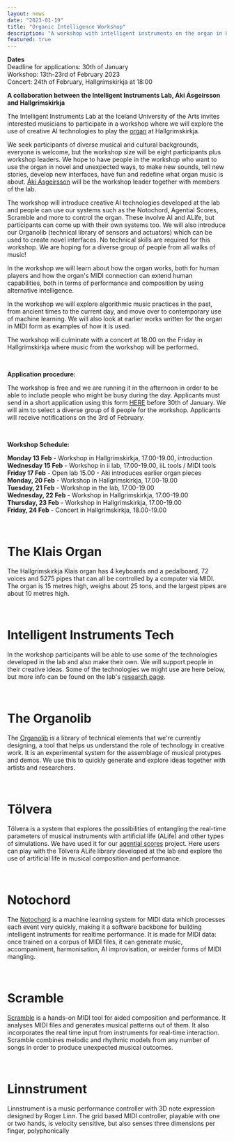 ```yaml
---
layout: news
date: "2023-01-19"
title: "Organic Intelligence Workshop"
description: "A workshop with intelligent instruments on the organ in Hallgrimskirkja"
featured: true
---
```


<script>
import CaptionedImage from "../../components/Images/CaptionedImage.svelte"
</script>

**Dates**  
Deadline for applications: 30th of January  
Workshop: 13th-23rd of February 2023  
Concert: 24th of February, Hallgrímskirkja at 18:00  


**A collaboration between the Intelligent Instruments Lab, Áki Ásgeirsson and Hallgrímskirkja**

The Intelligent Instruments Lab at the Iceland University of the Arts invites interested musicians to participate in a workshop where we will explore the use of creative AI technologies to play the [organ](https://listvinafelag.is/en/the-72-stop-klaisorgan/) at Hallgrimskirkja. 

<CaptionedImage
src="news/organicintelligence.jpg"
alt="A photo of the IIL team with Hallgrimskirkja in the background."
caption="The view of Hallgrimskirkja from our lab."/>


We seek participants of diverse musical and cultural backgrounds, everyone is welcome, but the workshop size will be eight participants plus workshop leaders. We hope to have people in the workshop who want to use the organ in novel and unexpected ways, to make new sounds, tell new stories, develop new interfaces, have fun and redefine what organ music is about. [Áki Ásgeirsson](https://www.cafeoto.co.uk/artists/aki-asgeirsson/) will be the workshop leader together with members of the lab.

The workshop will introduce creative AI technologies developed at the lab and people can use our systems such as the Notochord, Agential Scores, Scramble and more to control the organ. These involve AI and ALife, but participants can come up with their own systems too. We will also introduce our Organolib (technical library of sensors and actuators) which can be used to create novel interfaces. No technical skills are required for this workshop. We are hoping for a diverse group of people from all walks of music!

In the workshop we will learn about how the organ works, both for human players and how the organ's MIDI connection can extend human capabilities, both in terms of performance and composition by using alternative intelligence.

In the workshop we will explore algorithmic music practices in the past, from ancient times to the current day, and move over to contemporary use of machine learning. We will also look at earlier works written for the organ in MIDI form as examples of how it is used. 

The workshop will culminate with a concert at 18.00 on the Friday in Hallgrimskirkja where music from the workshop will be performed.

<br />

**Application procedure:**  

The workshop is free and we are running it in the afternoon in order to be able to include people who might be busy during the day. Applicants must send in a short application using this form [HERE](https://forms.office.com/e/pCCH3rv6DM) before 30th of January. We will aim to select a diverse group of 8 people for the workshop. Applicants will receive notifications on the 3rd of February.

<br>


**Workshop Schedule:**  

**Monday 13 Feb** - Workshop in Hallgrímskirkja, 17.00-19.00, introduction  
**Wednesday 15 Feb** - Workshop in ii lab, 17.00-19.00, iiL tools / MIDI tools  
**Friday 17 Feb** - Open lab 15.00 - Aki introduces earlier organ pieces  
**Monday, 20 Feb** - Workshop in Hallgrímskirkja, 17.00-19.00  
**Tuesday, 21 Feb** - Workshop in the lab, 17.00-19.00  
**Wednesday, 22 Feb** - Workshop in Hallgrímskirkja, 17.00-19.00  
**Thursday, 23 Feb** - Workshop in Hallgrímskirkja, 17.00-19.00  
**Friday, 24 Feb** - Concert in Hallgrímskirkja, 18.00-19.00  

<br>

# The Klais Organ

<CaptionedImage
src="news/klaisorgan.jpg"
alt="A picture of the Klais Organ at Hallgrimskirkja"
caption="The Klais Organ at Hallgrimskirkja"/>

The Hallgrímskirkja Klais organ has 4 keyboards and a pedalboard, 72 voices and 5275 pipes that can all be controlled by a computer via MIDI. The organ is 15 metres high, weighs about 25 tons, and the largest pipes are about 10 metres high.


<br>

# Intelligent Instruments Tech

In the workshop participants will be able to use some of the technologies developed in the lab and also make their own. We will support people in their creative ideas. Some of the technologies we might use are here below, but more info can be found on the lab's [research page](https://iil.is/research).

<br>

# The Organolib

<CaptionedImage
src="news/new-instruments-workshop.jpg"
alt="Many different types of instruments and instrumental parts, both acoustic and electronic, placed on a yellow surface."
caption="We'll be bringing a tiny version of the Organolib"/>

The [Organolib](https://iil.is/research/organolib) is a library of technical elements that we're currently designing, a tool that helps us understand the role of technology in creative work. It is an experimental system for the assemblage of musical protypes and demos. We use this to quickly generate and explore ideas together with artists and researchers. 


<br>

# Tölvera

<CaptionedImage
src="research/projects/agential-leniatidal.jpg"
alt="Tölvera project."
caption="Artificial life made with Tölvera"/>

Tölvera is a system that explores the possibilities of entangling the real-time parameters of musical instruments with artificial life (ALife) and other types of simulations. We have used it for our [agential scores](https://iil.is/research/agential-scores) project. Here users can play with the Tölvera ALife library developed at the lab and explore the use of artificial life in musical composition and performance.

<br>

# Notochord

<CaptionedImage
src="research/projects/notochord-diagram.png"
alt="A technical diagram with math symbols and lines."
caption="The Notochord Diagram"/>

The [Notochord](https://iil.is/research/notochord) is a machine learning system for MIDI data which processes each event very quickly, making it a software backbone for building intelligent instruments for realtime performance. It is made for MIDI data: once trained on a corpus of MIDI files, it can generate music, accompaniment, harmonisation, AI improvisation, or weirder forms of MIDI mangling.

<br>


# Scramble

<CaptionedImage
src="research/projects/scramble.png"
alt="Technical audio interface."
caption="Scramble Interface"/>

[Scramble](https://iil.is/research/scramble) is a hands-on MIDI tool for aided composition and performance. It analyses MIDI files and generates musical patterns out of them. It also incorporates the real time input from instruments for real-time interaction. Scramble combines melodic and rhythmic models from any number of songs in order to produce unexpected musical outcomes.

<br>

# Linnstrument

<CaptionedImage
src="stock/linnstrument.svg"
alt="An electronic instruments with many buttons."
caption="The Linnstrument"/>

Linnstrument is a music performance controller with 3D note expression designed by Roger Linn. The grid based MIDI controller, playable with one or two hands, is velocity sensitive, but also senses three dimensions per finger, polyphonically

<br>
